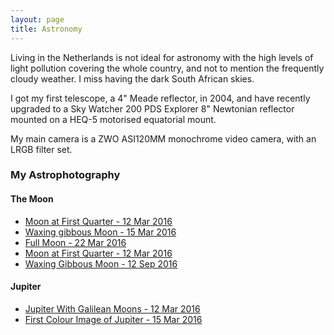 ```yaml
---
layout: page
title: Astronomy
---
```


Living in the Netherlands is not ideal for astronomy with the high levels of light pollution covering the whole country, and not to mention the frequently cloudy weather. I miss having the dark South African skies. 

I got my first telescope, a 4" Meade reflector, in 2004, and have recently upgraded to a Sky Watcher 200 PDS Explorer 8" Newtonian reflector mounted on a HEQ-5 motorised equatorial mount.

My main camera is a ZWO ASI120MM monochrome video camera, with an LRGB filter set. 

### My Astrophotography

#### The Moon
* [Moon at First Quarter - 12 Mar 2016](/astronomy/2016/03/18/moon-12-mar-2016.html)
* [Waxing gibbous Moon - 15 Mar 2016](/astronomy/2016/03/18/moon-15-mar-2016.html)
* [Full Moon - 22 Mar 2016](/astronomy/2016/03/23/moon-22-mar-2016.html)
* [Moon at First Quarter - 12 Mar 2016](/astronomy/2016/03/moon-12-mar-2016.html)
* [Waxing Gibbous Moon - 12 Sep 2016](/astronomy/2016/09/12/moon-12-sep-2016.html)

#### Jupiter
* [Jupiter With Galilean Moons - 12 Mar 2016](/astronomy/2016/03/13/jupiter-12-mar-2016.html)
* [First Colour Image of Jupiter - 15 Mar 2016](/astronomy/2016/03/17/jupiter-15-mar-2016.html)
